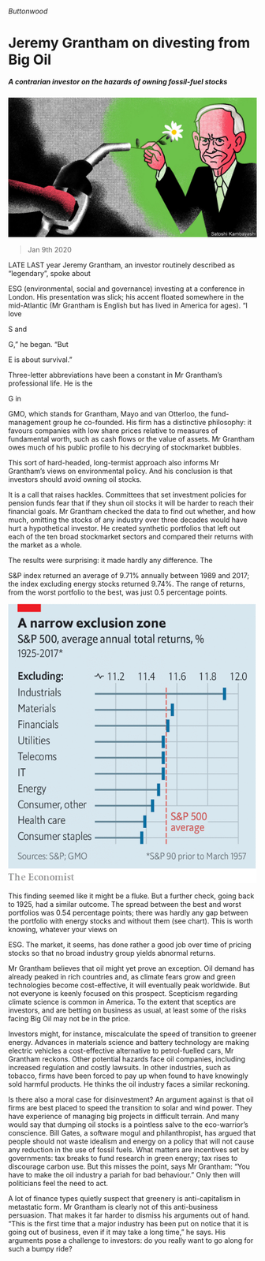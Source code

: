 ###### Buttonwood

# Jeremy Grantham on divesting from Big Oil 

##### A contrarian investor on the hazards of owning fossil-fuel stocks 

![image](images/20200111_FND010.jpg) 

> Jan 9th 2020 

LATE LAST year Jeremy Grantham, an investor routinely described as “legendary”, spoke about  

ESG (environmental, social and governance) investing at a conference in London. His presentation was slick; his accent floated somewhere in the mid-Atlantic (Mr Grantham is English but has lived in America for ages). “I love  

S and  

G,” he began. “But  

E is about survival.” 

Three-letter abbreviations have been a constant in Mr Grantham’s professional life. He is the  

G in  

GMO, which stands for Grantham, Mayo and van Otterloo, the fund-management group he co-founded. His firm has a distinctive philosophy: it favours companies with low share prices relative to measures of fundamental worth, such as cash flows or the value of assets. Mr Grantham owes much of his public profile to his decrying of stockmarket bubbles. 

This sort of hard-headed, long-termist approach also informs Mr Grantham’s views on environmental policy. And his conclusion is that investors should avoid owning oil stocks. 

It is a call that raises hackles. Committees that set investment policies for pension funds fear that if they shun oil stocks it will be harder to reach their financial goals. Mr Grantham checked the data to find out whether, and how much, omitting the stocks of any industry over three decades would have hurt a hypothetical investor. He created synthetic portfolios that left out each of the ten broad stockmarket sectors and compared their returns with the market as a whole. 

The results were surprising: it made hardly any difference. The  

S&amp;P index returned an average of 9.71% annually between 1989 and 2017; the index excluding energy stocks returned 9.74%. The range of returns, from the worst portfolio to the best, was just 0.5 percentage points. 

![image](images/20200111_FNC914.png) 

This finding seemed like it might be a fluke. But a further check, going back to 1925, had a similar outcome. The spread between the best and worst portfolios was 0.54 percentage points; there was hardly any gap between the portfolio with energy stocks and without them (see chart). This is worth knowing, whatever your views on  

ESG. The market, it seems, has done rather a good job over time of pricing stocks so that no broad industry group yields abnormal returns. 

Mr Grantham believes that oil might yet prove an exception. Oil demand has already peaked in rich countries and, as climate fears grow and green technologies become cost-effective, it will eventually peak worldwide. But not everyone is keenly focused on this prospect. Scepticism regarding climate science is common in America. To the extent that sceptics are investors, and are betting on business as usual, at least some of the risks facing Big Oil may not be in the price. 

Investors might, for instance, miscalculate the speed of transition to greener energy. Advances in materials science and battery technology are making electric vehicles a cost-effective alternative to petrol-fuelled cars, Mr Grantham reckons. Other potential hazards face oil companies, including increased regulation and costly lawsuits. In other industries, such as tobacco, firms have been forced to pay up when found to have knowingly sold harmful products. He thinks the oil industry faces a similar reckoning. 

Is there also a moral case for disinvestment? An argument against is that oil firms are best placed to speed the transition to solar and wind power. They have experience of managing big projects in difficult terrain. And many would say that dumping oil stocks is a pointless salve to the eco-warrior’s conscience. Bill Gates, a software mogul and philanthropist, has argued that people should not waste idealism and energy on a policy that will not cause any reduction in the use of fossil fuels. What matters are incentives set by governments: tax breaks to fund research in green energy; tax rises to discourage carbon use. But this misses the point, says Mr Grantham: “You have to make the oil industry a pariah for bad behaviour.” Only then will politicians feel the need to act. 

A lot of finance types quietly suspect that greenery is anti-capitalism in metastatic form. Mr Grantham is clearly not of this anti-business persuasion. That makes it far harder to dismiss his arguments out of hand. “This is the first time that a major industry has been put on notice that it is going out of business, even if it may take a long time,” he says. His arguments pose a challenge to investors: do you really want to go along for such a bumpy ride? 

